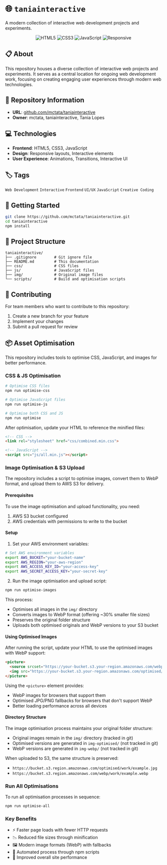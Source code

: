 # 🌐 <code>taniainteractive</code>

A modern collection of interactive web development projects and experiments.

<div align="center">

![HTML5](https://img.shields.io/badge/HTML5-E34F26?style=for-the-badge&logo=html5&logoColor=white)
![CSS3](https://img.shields.io/badge/CSS3-1572B6?style=for-the-badge&logo=css3&logoColor=white)
![JavaScript](https://img.shields.io/badge/JavaScript-F7DF1E?style=for-the-badge&logo=javascript&logoColor=black)
![Responsive](https://img.shields.io/badge/Responsive-5C2D91?style=for-the-badge&logo=bootstrap&logoColor=white)

</div>

## 📋 About

This repository houses a diverse collection of interactive web projects and experiments. It serves as a central location for ongoing web development work, focusing on creating engaging user experiences through modern web technologies.

## 🔗 Repository Information

- **URL**: [github.com/mctata/taniainteractive](https://github.com/mctata/taniainteractive)
- **Owner**: mctata, taniainteractive, Tania Lopes

## 💻 Technologies

- **Frontend**: HTML5, CSS3, JavaScript
- **Design**: Responsive layouts, Interactive elements
- **User Experience**: Animations, Transitions, Interactive UI

## 🏷️ Tags

`Web Development` `Interactive` `Frontend` `UI/UX` `JavaScript` `Creative Coding`

## 🚀 Getting Started

```bash
git clone https://github.com/mctata/taniainteractive.git
cd taniainteractive
npm install
```

## 📁 Project Structure

```
taniainteractive/
├── .gitignore        # Git ignore file
├── README.md         # This documentation
├── css/              # CSS files
├── js/               # JavaScript files
├── img/              # Original image files
└── scripts/          # Build and optimisation scripts
```

## 🔄 Contributing

For team members who want to contribute to this repository:

1. Create a new branch for your feature
2. Implement your changes
3. Submit a pull request for review

## 📦 Asset Optimisation

This repository includes tools to optimise CSS, JavaScript, and images for better performance.

### CSS & JS Optimisation

```bash
# Optimise CSS files
npm run optimise-css

# Optimise JavaScript files
npm run optimise-js

# Optimise both CSS and JS
npm run optimise
```

After optimisation, update your HTML to reference the minified files:

```html
<!-- CSS -->
<link rel="stylesheet" href="css/combined.min.css">

<!-- JavaScript -->
<script src="js/all.min.js"></script>
```

### Image Optimisation & S3 Upload

The repository includes a script to optimise images, convert them to WebP format, and upload them to AWS S3 for delivery.

#### Prerequisites

To use the image optimisation and upload functionality, you need:

1. AWS S3 bucket configured
2. AWS credentials with permissions to write to the bucket

#### Setup

1. Set your AWS environment variables:

```bash
# Set AWS environment variables
export AWS_BUCKET="your-bucket-name"
export AWS_REGION="your-aws-region"
export AWS_ACCESS_KEY_ID="your-access-key"
export AWS_SECRET_ACCESS_KEY="your-secret-key"
```

2. Run the image optimisation and upload script:

```bash
npm run optimise-images
```

This process:
- Optimises all images in the `img/` directory
- Converts images to WebP format (offering ~30% smaller file sizes)
- Preserves the original folder structure
- Uploads both optimised originals and WebP versions to your S3 bucket

#### Using Optimised Images

After running the script, update your HTML to use the optimised images with WebP support:

```html
<picture>
  <source srcset="https://your-bucket.s3.your-region.amazonaws.com/webp/path/to/image.webp" type="image/webp">
  <img src="https://your-bucket.s3.your-region.amazonaws.com/optimised/path/to/image.jpg" alt="Description">
</picture>
```

Using the `<picture>` element provides:
- WebP images for browsers that support them
- Optimised JPG/PNG fallbacks for browsers that don't support WebP
- Better loading performance across all devices

#### Directory Structure

The image optimisation process maintains your original folder structure:
- Original images remain in the `img/` directory (tracked in git)
- Optimised versions are generated in `img-optimised/` (not tracked in git)
- WebP versions are generated in `img-webp/` (not tracked in git)

When uploaded to S3, the same structure is preserved:
- `https://bucket.s3.region.amazonaws.com/optimised/work/example.jpg`
- `https://bucket.s3.region.amazonaws.com/webp/work/example.webp`

### Run All Optimisations

To run all optimisation processes in sequence:

```bash
npm run optimise-all
```

### Key Benefits

- ⚡ Faster page loads with fewer HTTP requests
- 📉 Reduced file sizes through minification
- 🖼️ Modern image formats (WebP) with fallbacks
- 🔧 Automated process through npm scripts
- 🚀 Improved overall site performance
